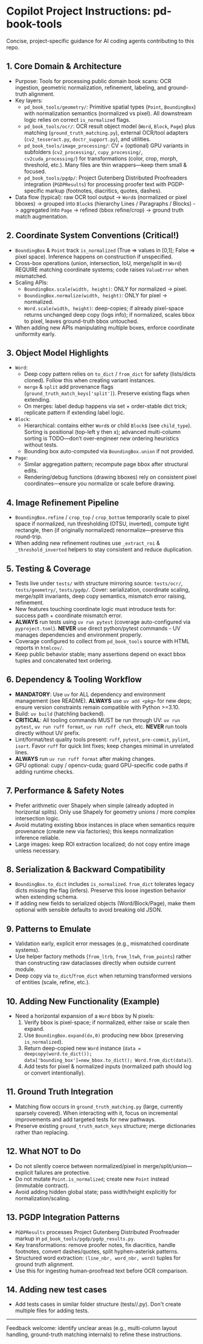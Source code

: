 # Copilot Project Instructions: pd-book-tools

Concise, project-specific guidance for AI coding agents contributing to this repo.

## 1. Core Domain & Architecture
- Purpose: Tools for processing public domain book scans: OCR ingestion, geometric normalization, refinement, labeling, and ground-truth alignment.
- Key layers:
  - `pd_book_tools/geometry/`: Primitive spatial types (`Point`, `BoundingBox`) with normalization semantics (normalized vs pixel). All downstream logic relies on correct `is_normalized` flags.
  - `pd_book_tools/ocr/`: OCR result object model (`Word`, `Block`, `Page`) plus matching (`ground_truth_matching.py`), external OCR/tool adapters (`cv2_tesseract.py`, `doctr_support.py`), and utilities.
  - `pd_book_tools/image_processing/`: CV + (optional) GPU variants in subfolders (`cv2_processing/`, `cupy_processing/`, `cv2cuda_processing/`) for transformations (color, crop, morph, threshold, etc.). Many files are thin wrappers—keep them small & focused.
  - `pd_book_tools/pgdp/`: Project Gutenberg Distributed Proofreaders integration (`PGDPResults`) for processing proofer text with PGDP-specific markup (footnotes, diacritics, quotes, dashes).
- Data flow (typical): raw OCR tool output -> `Word`s (normalized or pixel bboxes) -> grouped into `Block`s (hierarchy Lines / Paragraphs / Blocks) -> aggregated into `Page` -> refined (bbox refine/crop) -> ground truth match augmentation.

## 2. Coordinate System Conventions (Critical!)
- `BoundingBox` & `Point` track `is_normalized` (True => values in [0,1]; False => pixel space). Inference happens on construction if unspecified.
- Cross-box operations (union, intersection, IoU, merge/split in `Word`) REQUIRE matching coordinate systems; code raises `ValueError` when mismatched.
- Scaling APIs:
  - `BoundingBox.scale(width, height)`: ONLY for normalized -> pixel.
  - `BoundingBox.normalize(width, height)`: ONLY for pixel -> normalized.
  - `Word.scale(width, height)`: deep-copies; if already pixel-space returns unchanged deep copy (logs info); if normalized, scales bbox to pixel, leaves ground-truth bbox untouched.
- When adding new APIs manipulating multiple boxes, enforce coordinate uniformity early.

## 3. Object Model Highlights
- `Word`:
  - Deep copy pattern relies on `to_dict` / `from_dict` for safety (lists/dicts cloned). Follow this when creating variant instances.
  - `merge` & `split` add provenance flags (`ground_truth_match_keys['split']`). Preserve existing flags when extending.
  - On merges: label dedup happens via set + order-stable dict trick; replicate pattern if extending label logic.
- `Block`:
  - Hierarchical: contains either `Word`s or child `Block`s (see `child_type`). Sorting is positional (top-left y then x); advanced multi-column sorting is TODO—don’t over-engineer new ordering heuristics without tests.
  - Bounding box auto-computed via `BoundingBox.union` if not provided.
- `Page`:
  - Similar aggregation pattern; recompute page bbox after structural edits.
  - Rendering/debug functions (drawing bboxes) rely on consistent pixel coordinates—ensure you normalize or scale before drawing.

## 4. Image Refinement Pipeline
- `BoundingBox.refine` / `crop_top` / `crop_bottom` temporarily scale to pixel space if normalized, run thresholding (OTSU, inverted), compute tight rectangle, then (if originally normalized) renormalize—preserve this round-trip.
- When adding new refinement routines use `_extract_roi` & `_threshold_inverted` helpers to stay consistent and reduce duplication.

## 5. Testing & Coverage
- Tests live under `tests/` with structure mirroring source: `tests/ocr/`, `tests/geometry/`, `tests/pgdp/`. Cover: serialization, coordinate scaling, merge/split invariants, deep copy semantics, mismatch error raising, refinement.
- New features touching coordinate logic must introduce tests for: success path + coordinate mismatch error.
- **ALWAYS** run tests using `uv run pytest` (coverage auto-configured via `pyproject.toml`). **NEVER** use direct python/pytest commands - UV manages dependencies and environment properly.
- Coverage configured to collect from `pd_book_tools` source with HTML reports in `htmlcov/`.
- Keep public behavior stable; many assertions depend on exact bbox tuples and concatenated text ordering.

## 6. Dependency & Tooling Workflow
- **MANDATORY**: Use `uv` for ALL dependency and environment management (see README). **ALWAYS** use `uv add <pkg>` for new deps; ensure version constraints remain compatible with Python >=3.10.
- Build: `uv build` (hatchling backend).
- **CRITICAL**: All tooling commands MUST be run through UV: `uv run pytest`, `uv run ruff format`, `uv run ruff check`, etc. **NEVER** run tools directly without UV prefix.
- Lint/format/test quality tools present: `ruff`, `pytest`, `pre-commit`, `pylint`, `isort`. Favor `ruff` for quick lint fixes; keep changes minimal in unrelated lines.
- **ALWAYS** run `uv run ruff format` after making changes.
- GPU optional: cupy / opencv-cuda; guard GPU-specific code paths if adding runtime checks.

## 7. Performance & Safety Notes
- Prefer arithmetic over Shapely when simple (already adopted in horizontal splits). Only use Shapely for geometry unions / more complex intersection logic.
- Avoid mutating existing bbox instances in place when semantics require provenance (create new via factories); this keeps normalization inference reliable.
- Large images: keep ROI extraction localized; do not copy entire image unless necessary.

## 8. Serialization & Backward Compatibility
- `BoundingBox.to_dict` includes `is_normalized`. `from_dict` tolerates legacy dicts missing the flag (infers). Preserve this loose ingestion behavior when extending schema.
- If adding new fields to serialized objects (Word/Block/Page), make them optional with sensible defaults to avoid breaking old JSON.

## 9. Patterns to Emulate
- Validation early, explicit error messages (e.g., mismatched coordinate systems).
- Use helper factory methods (`from_ltrb`, `from_ltwh`, `from_points`) rather than constructing raw dataclasses directly when outside current module.
- Deep copy via `to_dict`/`from_dict` when returning transformed versions of entities (scale, refine, etc.).

## 10. Adding New Functionality (Example)
- Need a horizontal expansion of a `Word` bbox by N pixels:
  1. Verify bbox is pixel-space; if normalized, either raise or scale then expand.
  2. Use `BoundingBox.expand(dx,0)` producing new bbox (preserving `is_normalized`).
  3. Return deep-copied new `Word` instance (`data = deepcopy(word.to_dict()); data['bounding_box']=new_bbox.to_dict(); Word.from_dict(data)`).
  4. Add tests for pixel & normalized inputs (normalized path should log or convert intentionally).

## 11. Ground Truth Integration
- Matching flow occurs in `ground_truth_matching.py` (large, currently sparsely covered). When interacting with it, focus on incremental improvements and add targeted tests for new pathways.
- Preserve existing `ground_truth_match_keys` structure; merge dictionaries rather than replacing.

## 12. What NOT to Do
- Do not silently coerce between normalized/pixel in merge/split/union—explicit failures are protective.
- Do not mutate `Point.is_normalized`; create new `Point` instead (immutable contract).
- Avoid adding hidden global state; pass width/height explicitly for normalization/scaling.

## 13. PGDP Integration Patterns
- `PGDPResults` processes Project Gutenberg Distributed Proofreader markup in `pd_book_tools/pgdp/pgdp_results.py`.
- Key transformations: remove proofer notes, fix diacritics, handle footnotes, convert dashes/quotes, split hyphen-asterisk patterns.
- Structured word extraction: `(line_nbr, word_nbr, word)` tuples for ground truth alignment.
- Use this for ingesting human-proofread text before OCR comparison.

## 14. Adding new test cases
- Add tests cases in similar folder structure (tests/<submodule>/<class>.py). Don't create multiple files for adding tests.

---
Feedback welcome: identify unclear areas (e.g., multi-column layout handling, ground-truth matching internals) to refine these instructions.
